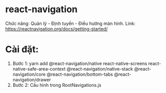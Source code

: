 # react-navigation
Chức năng: Quản lý - Định tuyến - Điều hướng màn hình.
Link: https://reactnavigation.org/docs/getting-started/
# Cài đặt: 
1. Bước 1: yarn add 
@react-navigation/native 
react-native-screens 
react-native-safe-area-context 
@react-navigation/native-stack
@react-navigation/core
@react-navigation/bottom-tabs
@react-navigation/drawer
2. Bước 2: Cấu hình trong RootNavigations.js